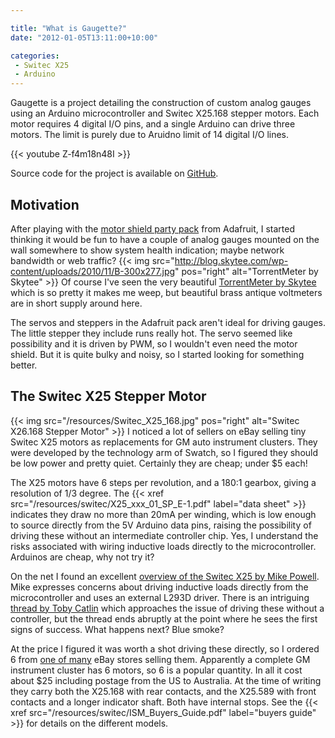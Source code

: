 ```yaml
---

title: "What is Gaugette?"
date: "2012-01-05T13:11:00+10:00"

categories:
 - Switec X25
 - Arduino
---
```


Gaugette is a project detailing the construction of custom analog gauges using
an Arduino microcontroller and Switec X25.168 stepper motors.
Each motor requires 4 digital I/O pins,
and a single Arduino can drive three motors.  The limit
is purely due to Aruidno limit of 14 digital I/O lines.
<!--more-->
{{< youtube  Z-f4m18n48I >}}

Source code for the project is available on
[GitHub](https://github.com/clearwater/gaugette).

Motivation
----------

After playing with the
[motor shield party pack](http://www.adafruit.com/products/171) from Adafruit,
I started thinking it would be fun to have a couple of analog gauges
mounted on the wall somewhere to show system health indication; maybe network bandwidth or
web traffic?
{{< img src="http://blog.skytee.com/wp-content/uploads/2010/11/B-300x277.jpg" pos="right" alt="TorrentMeter by Skytee" >}}
Of course I've seen the very beautiful
[TorrentMeter by Skytee](http://blog.skytee.com/2010/11/torrentmeter-a-steampunk-bandwidth-meter/)
which is so pretty it makes me weep, but beautiful brass antique voltmeters are in short supply
around here.

The servos and steppers in the Adafruit pack aren't ideal for driving gauges.  The little stepper they
include runs really hot.  The servo seemed
like possibility and it is driven by PWM, so I wouldn't even need the motor shield.
But it is quite bulky and noisy, so I started looking for something better.

The Switec X25 Stepper Motor
----------------------------

{{< img src="/resources/Switec_X25_168.jpg" pos="right" alt="Switec X26.168 Stepper Motor" >}}
I noticed a lot of sellers on eBay selling tiny Switec X25
motors as replacements for GM auto instrument clusters.  They were developed
by the technology arm of Swatch, so I figured they should be low power and
pretty quiet.  Certainly they are cheap; under $5 each!  

The X25 motors have 6 steps per revolution, and a 180:1 gearbox, giving a
resolution of 1/3 degree.
The {{< xref src="/resources/switec/X25_xxx_01_SP_E-1.pdf" label="data sheet" >}}
indicates they draw no more than 20mA per winding, which is low enough to source directly from the 5V
Arduino data pins, raising the possibility of driving these without an intermediate controller chip. Yes, I
understand the risks associated with wiring inductive loads directly to the microcontroller.  Arduinos are
cheap, why not try it?

On the net I found an excellent
[overview of the Switec X25 by Mike Powell](http://www.mycockpit.org/forums/content.php/355-An-Easy-Approach-to-an-Analog-Gauge).
Mike expresses concerns about driving inductive loads directly from the microcontroller and uses
an external L293D driver.  There is an intriguing
[thread by Toby Catlin](http://www.arduino.cc/cgi-bin/yabb2/YaBB.pl?num=1260978962)
which approaches the issue of driving these without a controller, but the thread ends abruptly at the point
where he sees the first signs of success.  What happens next?  Blue smoke?

At the price I figured it was worth a shot driving these directly,
so I ordered 6 from  [one of many](http://stores.ebay.com.au/partsangel)
eBay stores selling them.  Apparently a complete GM instrument cluster has 6 motors, so 6 is a popular quantity.
In all it cost about $25 including postage from the US to Australia.
At the time of writing they carry both the X25.168
with rear contacts, and the X25.589 with front contacts and a longer indicator shaft.
Both have internal stops.  See the {{< xref src="/resources/switec/ISM_Buyers_Guide.pdf" label="buyers guide" >}} for details
on the different models.
